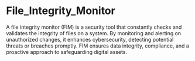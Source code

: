 # File_Integrity_Monitor
A file integrity monitor (FIM) is a security tool that constantly checks and validates the integrity of files on a system. By monitoring and alerting on unauthorized changes, it enhances cybersecurity, detecting potential threats or breaches promptly. FIM ensures data integrity, compliance, and a proactive approach to safeguarding digital assets.
